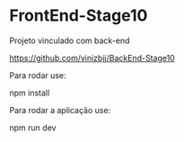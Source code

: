 # FrontEnd-Stage10

Projeto vinculado com back-end

https://github.com/vinizbjj/BackEnd-Stage10

Para rodar use:

npm install

Para rodar a aplicação use:

npm run dev
